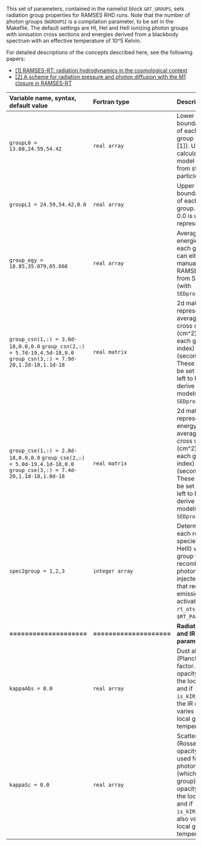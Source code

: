 

This set of parameters, contained in the namelist block `&RT_GROUPS`, sets radiation group properties for RAMSES RHD runs. Note that the number of photon groups (`NGROUPS`) is a compilation parameter, to be set in the Makefile. The default settings are HI, HeI and HeII ionizing photon groups with ionisation cross sections and energies derived from a blackbody spectrum with an effective temperature of 10^5 Kelvin.

For detailed descriptions of the concepts described here, see the following papers:

* [[1] RAMSES-RT: radiation hydrodynamics in the cosmological context](http://arxiv.org/abs/1304.7126)
* [[2] A scheme for radiation pressure and photon diffusion with the M1 closure in RAMSES-RT](http://arxiv.org/abs/1411.6440)

 
| Variable name, syntax, default value | Fortran type  | Description       |
|:---------------------------- |:------------- |:------------------------- |
| `groupL0 = 13.60,24.59,54.42` |  `real array`       | Lower energy boundaries, in eV, of each photon group (see §2 in [1]). Used for calculating SED model emission from stellar particles.|
| `groupL1 = 24.59,54.42,0.0`   |  `real array`       | Upper energy boundaries, in eV, of each photon group. A value of 0.0 is used to represent infinity.|
| `group_egy = 18.85,35.079,65.666` |  `real array`       | Average photon energies (eV) for each group. These can either be set manually or left to RAMSES to derive from SED models  (with `SEDprops_update>0`).|
| `group_csn(1,:) = 3.0d-18,0.0,0.0`          `group_csn(2,:) = 5.7d-19,4.5d-18,0.0` `group_csn(3,:) = 7.9d-20,1.2d-18,1.1d-18` |  `real matrix`    | 2d matrix representing average ionisation cross sections (cm^2) between each group (first index) and species (second index). These can either be set manually or left to RAMSES to derive from SED models (with `SEDprops_update>0`). |
| `group_cse(1,:) = 2.8d-18,0.0,0.0`  `group_cse(2,:) = 5.0d-19,4.1d-18,0.0` `group_cse(3,:) = 7.4d-20,1.1d-18,1.0d-18` |  `real matrix`    | 2d matrix representing energy weighted average ionisation cross sections (cm^2) between each group (first index) and species (second index). These can either be set manually or left to RAMSES to derive from SED models (with `SEDprops_update>0`). |
| `spec2group = 1,2,3` |  `integer array`       | Determines, for each recombining species (HII, HeII, HeIII) which photon group the recombination photons are injected into. Note that recombination emission must be activated with `rt_otsa=.false.` in `$RT_PARAMS`.|
| **====================** | **====================** | **Radiation pressure and IR radiation parameters** | 
| `kappaAbs = 0.0` |  `real array`       | Dust absorption (Planck) opacity factor. The real opacity scales with the local metallicity and if `is_kIR_T=.true.`, the IR opacity also varies with the local gas temperature.|
| `kappaSc = 0.0` |  `real array`       | Scattering (Rosseland) opacity factor, only used for the IR photon group (which is the first group). The real opacity scales with the local metallicity and if `is_kIR_T=.true.`, it also varies with the local gas temperature.|